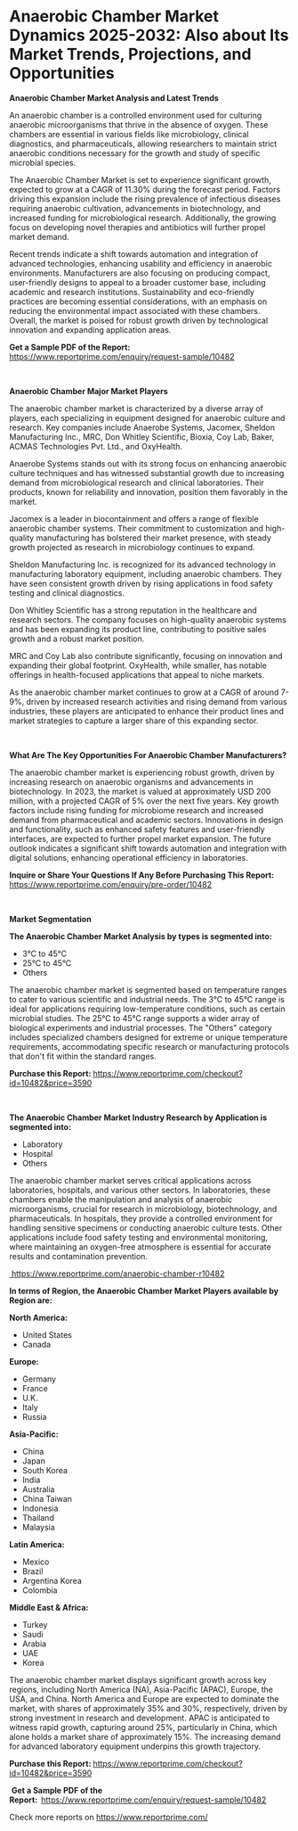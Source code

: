 <p><h1>Anaerobic Chamber Market Dynamics 2025-2032: Also about Its Market Trends, Projections, and Opportunities</h1></p><p><strong>Anaerobic Chamber Market Analysis and Latest Trends</strong></p>
<p><p>An anaerobic chamber is a controlled environment used for culturing anaerobic microorganisms that thrive in the absence of oxygen. These chambers are essential in various fields like microbiology, clinical diagnostics, and pharmaceuticals, allowing researchers to maintain strict anaerobic conditions necessary for the growth and study of specific microbial species.</p><p>The Anaerobic Chamber Market is set to experience significant growth, expected to grow at a CAGR of 11.30% during the forecast period. Factors driving this expansion include the rising prevalence of infectious diseases requiring anaerobic cultivation, advancements in biotechnology, and increased funding for microbiological research. Additionally, the growing focus on developing novel therapies and antibiotics will further propel market demand.</p><p>Recent trends indicate a shift towards automation and integration of advanced technologies, enhancing usability and efficiency in anaerobic environments. Manufacturers are also focusing on producing compact, user-friendly designs to appeal to a broader customer base, including academic and research institutions. Sustainability and eco-friendly practices are becoming essential considerations, with an emphasis on reducing the environmental impact associated with these chambers. Overall, the market is poised for robust growth driven by technological innovation and expanding application areas.</p></p>
<p><strong>Get a Sample PDF of the Report:&nbsp;</strong> <a href="https://www.reportprime.com/enquiry/request-sample/10482?utm_campaign=2007&utm_medium=2&utm_source=Github&utm_content=ia&utm_term=20032025&utm_id=anaerobic-chamber">https://www.reportprime.com/enquiry/request-sample/10482</a></p>
<p>&nbsp;</p>
<p><strong>Anaerobic Chamber Major Market Players</strong></p>
<p><p>The anaerobic chamber market is characterized by a diverse array of players, each specializing in equipment designed for anaerobic culture and research. Key companies include Anaerobe Systems, Jacomex, Sheldon Manufacturing Inc., MRC, Don Whitley Scientific, Bioxia, Coy Lab, Baker, ACMAS Technologies Pvt. Ltd., and OxyHealth. </p><p>Anaerobe Systems stands out with its strong focus on enhancing anaerobic culture techniques and has witnessed substantial growth due to increasing demand from microbiological research and clinical laboratories. Their products, known for reliability and innovation, position them favorably in the market.</p><p>Jacomex is a leader in biocontainment and offers a range of flexible anaerobic chamber systems. Their commitment to customization and high-quality manufacturing has bolstered their market presence, with steady growth projected as research in microbiology continues to expand.</p><p>Sheldon Manufacturing Inc. is recognized for its advanced technology in manufacturing laboratory equipment, including anaerobic chambers. They have seen consistent growth driven by rising applications in food safety testing and clinical diagnostics.</p><p>Don Whitley Scientific has a strong reputation in the healthcare and research sectors. The company focuses on high-quality anaerobic systems and has been expanding its product line, contributing to positive sales growth and a robust market position.</p><p>MRC and Coy Lab also contribute significantly, focusing on innovation and expanding their global footprint. OxyHealth, while smaller, has notable offerings in health-focused applications that appeal to niche markets.</p><p>As the anaerobic chamber market continues to grow at a CAGR of around 7-9%, driven by increased research activities and rising demand from various industries, these players are anticipated to enhance their product lines and market strategies to capture a larger share of this expanding sector.</p></p>
<p>&nbsp;</p>
<p><strong>What Are The Key Opportunities For Anaerobic Chamber Manufacturers?</strong></p>
<p><p>The anaerobic chamber market is experiencing robust growth, driven by increasing research on anaerobic organisms and advancements in biotechnology. In 2023, the market is valued at approximately USD 200 million, with a projected CAGR of 5% over the next five years. Key growth factors include rising funding for microbiome research and increased demand from pharmaceutical and academic sectors. Innovations in design and functionality, such as enhanced safety features and user-friendly interfaces, are expected to further propel market expansion. The future outlook indicates a significant shift towards automation and integration with digital solutions, enhancing operational efficiency in laboratories.</p></p>
<p><strong>Inquire or Share Your Questions If Any Before Purchasing This Report:</strong> <a href="https://www.reportprime.com/enquiry/pre-order/10482?utm_campaign=2007&utm_medium=2&utm_source=Github&utm_content=ia&utm_term=20032025&utm_id=anaerobic-chamber">https://www.reportprime.com/enquiry/pre-order/10482</a></p>
<p>&nbsp;</p>
<p><strong>Market Segmentation</strong></p>
<p><strong>The Anaerobic Chamber Market Analysis by types is segmented into:</strong></p>
<p><ul><li>3°C to 45°C</li><li>25°C to 45°C</li><li>Others</li></ul></p>
<p><p>The anaerobic chamber market is segmented based on temperature ranges to cater to various scientific and industrial needs. The 3°C to 45°C range is ideal for applications requiring low-temperature conditions, such as certain microbial studies. The 25°C to 45°C range supports a wider array of biological experiments and industrial processes. The "Others" category includes specialized chambers designed for extreme or unique temperature requirements, accommodating specific research or manufacturing protocols that don't fit within the standard ranges.</p></p>
<p><strong>Purchase this Report:&nbsp;</strong><a href="https://www.reportprime.com/checkout?id=10482&price=3590&utm_campaign=2007&utm_medium=2&utm_source=Github&utm_content=ia&utm_term=20032025&utm_id=anaerobic-chamber">https://www.reportprime.com/checkout?id=10482&price=3590</a></p>
<p>&nbsp;</p>
<p><strong>The Anaerobic Chamber Market Industry Research by Application is segmented into:</strong></p>
<p><ul><li>Laboratory</li><li>Hospital</li><li>Others</li></ul></p>
<p><p>The anaerobic chamber market serves critical applications across laboratories, hospitals, and various other sectors. In laboratories, these chambers enable the manipulation and analysis of anaerobic microorganisms, crucial for research in microbiology, biotechnology, and pharmaceuticals. In hospitals, they provide a controlled environment for handling sensitive specimens or conducting anaerobic culture tests. Other applications include food safety testing and environmental monitoring, where maintaining an oxygen-free atmosphere is essential for accurate results and contamination prevention.</p></p>
<p><a href="https://www.reportprime.com/anaerobic-chamber-r10482?utm_campaign=2007&utm_medium=2&utm_source=Github&utm_content=ia&utm_term=20032025&utm_id=anaerobic-chamber">&nbsp;https://www.reportprime.com/anaerobic-chamber-r10482</a></p>
<p><strong>In terms of Region, the Anaerobic Chamber Market Players available by Region are:</strong></p>
<p>
    <p> <strong> North America: </strong>
        <ul>
            <li>United States</li>
            <li>Canada</li>
        </ul>
        </p> 
    <p> <strong> Europe: </strong>
        <ul>
            <li>Germany</li>
            <li>France</li>
            <li>U.K.</li>
            <li>Italy</li>
            <li>Russia</li>
        </ul>
        </p> 
    <p> <strong> Asia-Pacific: </strong>
        <ul>
            <li>China</li>
            <li>Japan</li>
            <li>South Korea</li>
            <li>India</li>
            <li>Australia</li>
            <li>China Taiwan</li>
            <li>Indonesia</li>
            <li>Thailand</li>
            <li>Malaysia</li>
        </ul>
        </p> 
    <p> <strong> Latin America: </strong>
        <ul>
            <li>Mexico</li>
            <li>Brazil</li>
            <li>Argentina Korea</li>
            <li>Colombia</li>
        </ul>
        </p> 
    <p> <strong> Middle East & Africa: </strong>
        <ul>
            <li>Turkey</li>
            <li>Saudi</li>
            <li>Arabia</li>
            <li>UAE</li>
            <li>Korea</li>
        </ul>
    </p>
    </p>
<p><p>The anaerobic chamber market displays significant growth across key regions, including North America (NA), Asia-Pacific (APAC), Europe, the USA, and China. North America and Europe are expected to dominate the market, with shares of approximately 35% and 30%, respectively, driven by strong investment in research and development. APAC is anticipated to witness rapid growth, capturing around 25%, particularly in China, which alone holds a market share of approximately 15%. The increasing demand for advanced laboratory equipment underpins this growth trajectory.</p></p>
<p><strong>Purchase this Report: </strong><a href="https://www.reportprime.com/checkout?id=10482&price=3590&utm_campaign=2007&utm_medium=2&utm_source=Github&utm_content=ia&utm_term=20032025&utm_id=anaerobic-chamber">https://www.reportprime.com/checkout?id=10482&price=3590</a></p>
<p>&nbsp;<strong>Get a Sample PDF of the Report:&nbsp;&nbsp;</strong><a href="https://www.reportprime.com/enquiry/request-sample/10482?utm_campaign=2007&utm_medium=2&utm_source=Github&utm_content=ia&utm_term=20032025&utm_id=anaerobic-chamber">https://www.reportprime.com/enquiry/request-sample/10482</a></p>
<p><strong></strong></p>
<p>Check more reports on <a href="https://www.reportprime.com/?utm_campaign=2007&utm_medium=2&utm_source=Github&utm_content=ia&utm_term=20032025&utm_id=anaerobic-chamber">https://www.reportprime.com/</a></p>